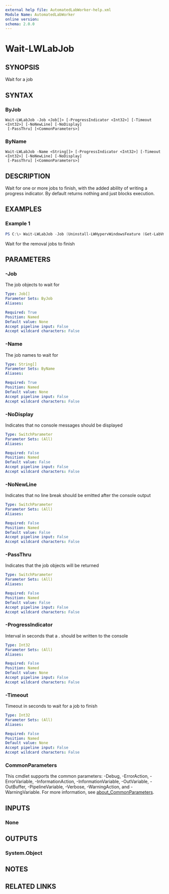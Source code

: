 ```yaml
---
external help file: AutomatedLabWorker-help.xml
Module Name: AutomatedLabWorker
online version:
schema: 2.0.0
---
```


# Wait-LWLabJob

## SYNOPSIS
Wait for a job

## SYNTAX

### ByJob
```
Wait-LWLabJob -Job <Job[]> [-ProgressIndicator <Int32>] [-Timeout <Int32>] [-NoNewLine] [-NoDisplay]
 [-PassThru] [<CommonParameters>]
```

### ByName
```
Wait-LWLabJob -Name <String[]> [-ProgressIndicator <Int32>] [-Timeout <Int32>] [-NoNewLine] [-NoDisplay]
 [-PassThru] [<CommonParameters>]
```

## DESCRIPTION
Wait for one or more jobs to finish, with the added ability of writing a progress indicator.
By default returns nothing and just blocks execution.

## EXAMPLES

### Example 1
```powershell
PS C:\> Wait-LWLabJob -Job (Uninstall-LWHypervWindowsFeature (Get-LabVm) -AsJob)
```

Wait for the removal jobs to finish

## PARAMETERS

### -Job
The job objects to wait for

```yaml
Type: Job[]
Parameter Sets: ByJob
Aliases:

Required: True
Position: Named
Default value: None
Accept pipeline input: False
Accept wildcard characters: False
```

### -Name
The job names to wait for

```yaml
Type: String[]
Parameter Sets: ByName
Aliases:

Required: True
Position: Named
Default value: None
Accept pipeline input: False
Accept wildcard characters: False
```

### -NoDisplay
Indicates that no console messages should be displayed

```yaml
Type: SwitchParameter
Parameter Sets: (All)
Aliases:

Required: False
Position: Named
Default value: False
Accept pipeline input: False
Accept wildcard characters: False
```

### -NoNewLine
Indicates that no line break should be emitted after the console output

```yaml
Type: SwitchParameter
Parameter Sets: (All)
Aliases:

Required: False
Position: Named
Default value: False
Accept pipeline input: False
Accept wildcard characters: False
```

### -PassThru
Indicates that the job objects will be returned

```yaml
Type: SwitchParameter
Parameter Sets: (All)
Aliases:

Required: False
Position: Named
Default value: False
Accept pipeline input: False
Accept wildcard characters: False
```

### -ProgressIndicator
Interval in seconds that a .
should be written to the console

```yaml
Type: Int32
Parameter Sets: (All)
Aliases:

Required: False
Position: Named
Default value: None
Accept pipeline input: False
Accept wildcard characters: False
```

### -Timeout
Timeout in seconds to wait for a job to finish

```yaml
Type: Int32
Parameter Sets: (All)
Aliases:

Required: False
Position: Named
Default value: None
Accept pipeline input: False
Accept wildcard characters: False
```

### CommonParameters
This cmdlet supports the common parameters: -Debug, -ErrorAction, -ErrorVariable, -InformationAction, -InformationVariable, -OutVariable, -OutBuffer, -PipelineVariable, -Verbose, -WarningAction, and -WarningVariable. For more information, see [about_CommonParameters](http://go.microsoft.com/fwlink/?LinkID=113216).

## INPUTS

### None
## OUTPUTS

### System.Object
## NOTES

## RELATED LINKS
